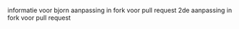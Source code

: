 informatie voor bjorn
aanpassing in fork voor pull request
2de aanpassing in fork voor pull request
